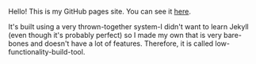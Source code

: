 Hello! This is my GitHub pages site. You can see it [here](50-scratch-tabs.github.io).

It's built using a very thrown-together system-I didn't want to learn Jekyll (even though it's probably perfect) so I made my own that is very bare-bones and doesn't have a lot of features. Therefore, it is called low-functionality-build-tool.
